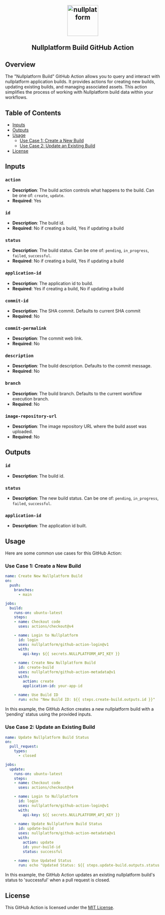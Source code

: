 <h2 align="center">
    <a href="https://httpie.io" target="blank_">
        <img height="100" alt="nullplatform" src="https://nullplatform.com/favicon/android-chrome-192x192.png" />
    </a>
    <br>
    <br>
    Nullplatform Build GitHub Action
    <br>
</h2>

## Overview

The "Nullplatform Build" GitHub Action allows you to query and interact with nullplatform application builds. It provides actions for creating new builds, updating existing builds, and managing associated assets. This action simplifies the process of working with Nullplatform build data within your workflows.

## Table of Contents

- [Inputs](#inputs)
- [Outputs](#outputs)
- [Usage](#usage)
  - [Use Case 1: Create a New Build](#use-case-1-create-a-new-build)
  - [Use Case 2: Update an Existing Build](#use-case-2-update-an-existing-build)
- [License](#license)

## Inputs

### `action`

- **Description**: The build action controls what happens to the build. Can be one of: `create`, `update`.
- **Required**: Yes

### `id`

- **Description**: The build id.
- **Required**: No if creating a build, Yes if updating a build

### `status`

- **Description**: The build status. Can be one of: `pending`, `in_progress`, `failed`, `successful`.
- **Required**: No if creating a build, Yes if updating a build

### `application-id`

- **Description**: The application id to build.
- **Required**: Yes if creating a build, No if updating a build

### `commit-id`

- **Description**: The SHA commit. Defaults to current SHA commit
- **Required**: No

### `commit-permalink`

- **Description**: The commit web link.
- **Required**: No

### `description`

- **Description**: The build description. Defaults to the commit message.
- **Required**: No

### `branch`

- **Description**: The build branch. Defaults to the current workflow execution branch.
- **Required**: No

### `image-repository-url`

- **Description**: The image repository URL where the build asset was uploaded.
- **Required**: No

## Outputs

### `id`

- **Description**: The build id.

### `status`

- **Description**: The new build status. Can be one of: `pending`, `in_progress`, `failed`, `successful`.

### `application-id`

- **Description**: The application id built.

## Usage

Here are some common use cases for this GitHub Action:

### Use Case 1: Create a New Build

```yaml
name: Create New Nullplatform Build
on:
  push:
    branches:
      - main

jobs:
  build:
    runs-on: ubuntu-latest
    steps:
    - name: Checkout code
      uses: actions/checkout@v4

    - name: Login to Nullplatform
      id: login
      uses: nullplatform/github-action-login@v1
      with:
        api-key: ${{ secrets.NULLPLATFORM_API_KEY }}
      
    - name: Create New Nullplatform Build
      id: create-build
      uses: nullplatform/github-action-metadata@v1
      with:
        action: create
        application-id: your-app-id
        
    - name: Use Build ID
      run: echo "New Build ID: ${{ steps.create-build.outputs.id }}"
```

In this example, the GitHub Action creates a new nullplatform build with a 'pending' status using the provided inputs.

### Use Case 2: Update an Existing Build

```yaml
name: Update Nullplatform Build Status
on:
  pull_request:
    types:
      - closed

jobs:
  update:
    runs-on: ubuntu-latest
    steps:
    - name: Checkout code
      uses: actions/checkout@v4

    - name: Login to Nullplatform
      id: login
      uses: nullplatform/github-action-login@v1
      with:
        api-key: ${{ secrets.NULLPLATFORM_API_KEY }}
      
    - name: Update Nullplatform Build Status
      id: update-build
      uses: nullplatform/github-action-metadata@v1
      with:
        action: update
        id: your-build-id
        status: successful
        
    - name: Use Updated Status
      run: echo "Updated Status: ${{ steps.update-build.outputs.status }}"
```

In this example, the GitHub Action updates an existing nullplatform build's status to 'successful' when a pull request is closed.

## License

This GitHub Action is licensed under the [MIT License](LICENSE).
